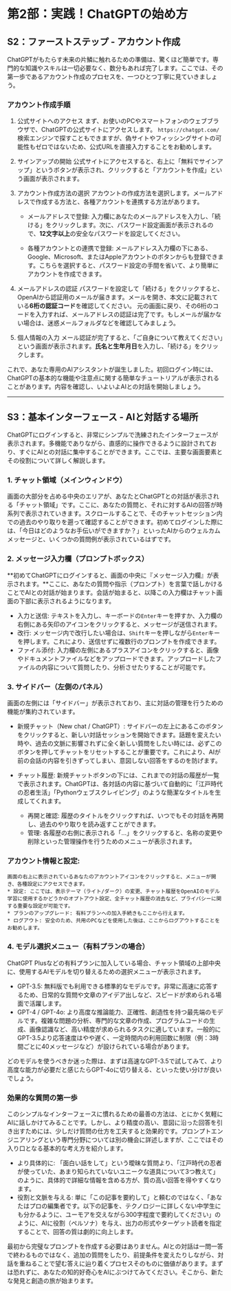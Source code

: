 # 第2部：実践！ChatGPTの始め方
## S2：ファーストステップ - アカウント作成

ChatGPTがもたらす未来の片鱗に触れるための準備は、驚くほど簡単です。専門的な知識やスキルは一切必要なく、数分もあれば完了します。ここでは、その第一歩であるアカウント作成のプロセスを、一つひとつ丁寧に見ていきましょう。

### アカウント作成手順

1.  公式サイトへのアクセス
    まず、お使いのPCやスマートフォンのウェブブラウザで、ChatGPTの公式サイトにアクセスします。
    `https://chatgpt.com/`
    検索エンジンで探すこともできますが、偽サイトやフィッシングサイトの可能性もゼロではないため、公式URLを直接入力することをお勧めします。

2.  サインアップの開始
    公式サイトにアクセスすると、右上に「無料でサインアップ」というボタンが表示され、クリックすると「アカウントを作成」という画面が表示されます。

3.  アカウント作成方法の選択
    アカウントの作成方法を選択します。メールアドレスで作成する方法と、各種アカウントを連携する方法があります。

    * メールアドレスで登録:
        入力欄にあなたのメールアドレスを入力し、「続ける」をクリックします。次に、パスワード設定画面が表示されるので、**12文字以上**の安全なパスワードを設定してください。

    * 各種アカウントとの連携で登録:
        メールアドレス入力欄の下にある、Google、Microsoft、またはAppleアカウントのボタンからも登録できます。こちらを選択すると、パスワード設定の手間を省いて、より簡単にアカウントを作成できます。

4.  メールアドレスの認証
    パスワードを設定して「続ける」をクリックすると、OpenAIから認証用のメールが届きます。メールを開き、本文に記載されている**6桁の認証コード**を確認してください。
    元の画面に戻り、その6桁のコードを入力すれば、メールアドレスの認証は完了です。もしメールが届かない場合は、迷惑メールフォルダなどを確認してみましょう。

5.  個人情報の入力
    メール認証が完了すると、「ご自身について教えてください」という画面が表示されます。**氏名と生年月日**を入力し、「続ける」をクリックします。

これで、あなた専用のAIアシスタントが誕生しました。初回ログイン時には、ChatGPTの基本的な機能や注意点に関する簡単なチュートリアルが表示されることがあります。内容を確認し、いよいよAIとの対話を開始しましょう。

---

## S3：基本インターフェース - AIと対話する場所

ChatGPTにログインすると、非常にシンプルで洗練されたインターフェースが表示されます。多機能でありながら、直感的に操作できるように設計されており、すぐにAIとの対話に集中することができます。ここでは、主要な画面要素とその役割について詳しく解説します。


### 1. チャット領域（メインウィンドウ）

画面の大部分を占める中央のエリアが、あなたとChatGPTとの対話が表示される「チャット領域」です。ここに、あなたの質問と、それに対するAIの回答が時系列で表示されていきます。スクロールすることで、そのチャットセッション内での過去のやり取りを遡って確認することができます。初めてログインした際には、「今日はどのようなお手伝いができますか？」といったAIからのウェルカムメッセージと、いくつかの質問例が表示されているはずです。

### 2. メッセージ入力欄（プロンプトボックス）

**初めてChatGPTにログインすると、画面の中央に『メッセージ入力欄』が表示されます。**ここに、あなたの質問や指示（プロンプト）を言葉で話しかけることでAIとの対話が始まります。会話が始まると、以降この入力欄はチャット画面の下部に表示されるようになります。

* 入力と送信: テキストを入力し、キーボードの`Enter`キーを押すか、入力欄の右側にある矢印のアイコンをクリックすると、メッセージが送信されます。
* 改行: メッセージ内で改行したい場合は、`Shift`キーを押しながら`Enter`キーを押します。これにより、送信せずに複数行のプロンプトを作成できます。
* ファイル添付: 入力欄の左側にあるプラスアイコンをクリックすると、画像やドキュメントファイルなどをアップロードできます。アップロードしたファイルの内容について質問したり、分析させたりすることが可能です。

### 3. サイドバー（左側のパネル）

画面の左側には「サイドバー」が表示されており、主に対話の管理を行うための機能が集約されています。

* 新規チャット（New chat / ChatGPT）:
    サイドバーの左上にあるこのボタンをクリックすると、新しい対話セッションを開始できます。話題を変えたい時や、過去の文脈に影響されずに全く新しい質問をしたい時には、必ずこのボタンを押してチャットをリセットすることが重要です。これにより、AIが前の会話の内容を引きずってしまい、意図しない回答をするのを防げます。

* チャット履歴:
    新規チャットボタンの下には、これまでの対話の履歴が一覧で表示されます。ChatGPTは、各対話の内容に基づいて自動的に「江戸時代の忍者生活」「Pythonウェブスクレイピング」のような簡潔なタイトルを生成してくれます。
    * 再開と確認: 履歴のタイトルをクリックすれば、いつでもその対話を再開し、過去のやり取りを読み返すことができます。
    * 管理: 各履歴の右側に表示される「…」をクリックすると、名称の変更や削除といった管理操作を行うためのメニューが表示されます。

### アカウント情報と設定:
    画面の右上に表示されているあなたのアカウントアイコンをクリックすると、メニューが開き、各種設定にアクセスできます。
    * 設定: ここでは、表示テーマ（ライト/ダーク）の変更、チャット履歴をOpenAIのモデル学習に使用するかどうかのオプトアウト設定、全チャット履歴の消去など、プライバシーに関する重要な設定が可能です。
    * プランのアップグレード: 有料プランへの加入手続きもここから行えます。
    * ログアウト: 安全のため、共用のPCなどを使用した後は、ここからログアウトすることをお勧めします。

### 4. モデル選択メニュー（有料プランの場合）

ChatGPT Plusなどの有料プランに加入している場合、チャット領域の上部中央に、使用するAIモデルを切り替えるための選択メニューが表示されます。

* GPT-3.5: 無料版でも利用できる標準的なモデルです。非常に高速に応答するため、日常的な質問や文章のアイデア出しなど、スピードが求められる場面で活躍します。
* GPT-4 / GPT-4o: より高度な推論能力、正確性、創造性を持つ最先端のモデルです。複雑な問題の分析、専門的な文章の作成、プログラムコードの生成、画像認識など、高い精度が求められるタスクに適しています。一般的にGPT-3.5より応答速度はやや遅く、一定時間内の利用回数に制限（例：3時間ごとに40メッセージなど）が設けられている場合があります。

どのモデルを使うべきか迷った際は、まずは高速なGPT-3.5で試してみて、より高度な能力が必要だと感じたらGPT-4oに切り替える、といった使い分けが良いでしょう。

### 効果的な質問の第一歩

このシンプルなインターフェースに慣れるための最善の方法は、とにかく気軽にAIに話しかけてみることです。しかし、より精度の高い、意図に沿った回答を引き出すためには、少しだけ質問の仕方を工夫すると効果的です。プロンプトエンジニアリングという専門分野については別の機会に詳述しますが、ここではその入り口となる基本的な考え方を紹介します。

* より具体的に: 「面白い話をして」という曖昧な質問より、「江戸時代の忍者が使っていた、あまり知られていないユニークな道具について3つ教えて」のように、具体的で詳細な情報を含める方が、質の高い回答を得やすくなります。
* 役割と文脈を与える: 単に「この記事を要約して」と頼むのではなく、「あなたはプロの編集者です。以下の記事を、テクノロジーに詳しくない中学生にも分かるように、ユーモアを交えながら300字程度で要約してください」のように、AIに役割（ペルソナ）を与え、出力の形式やターゲット読者を指定することで、回答の質は劇的に向上します。

最初から完璧なプロンプトを作成する必要はありません。AIとの対話は一問一答で終わるものではなく、追加の質問をしたり、前提条件を変えたりしながら、対話を重ねることで望む答えに辿り着くプロセスそのものに価値があります。まずは恐れずに、あなたの知的好奇心をAIにぶつけてみてください。そこから、新たな発見と創造の旅が始まります。
